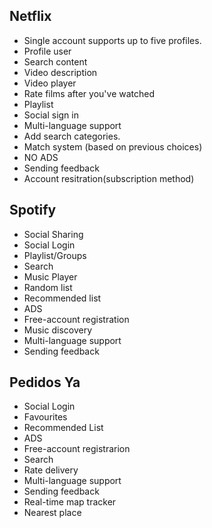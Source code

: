 ## Netflix

* Single account supports up to five profiles.
* Profile user
* Search content
* Video description
* Video player
* Rate films after you've watched
* Playlist
* Social sign in
* Multi-language support
* Add search categories.
* Match system (based on previous choices)
* NO ADS
* Sending feedback
* Account resitration(subscription method)

## Spotify

* Social Sharing
* Social Login
* Playlist/Groups
* Search
* Music Player
* Random list
* Recommended list
* ADS
* Free-account registration
* Music discovery
* Multi-language support
* Sending feedback

## Pedidos Ya
* Social Login
* Favourites
* Recommended List
* ADS
* Free-account registrarion
* Search
* Rate delivery
* Multi-language support
* Sending feedback
* Real-time map tracker
* Nearest place